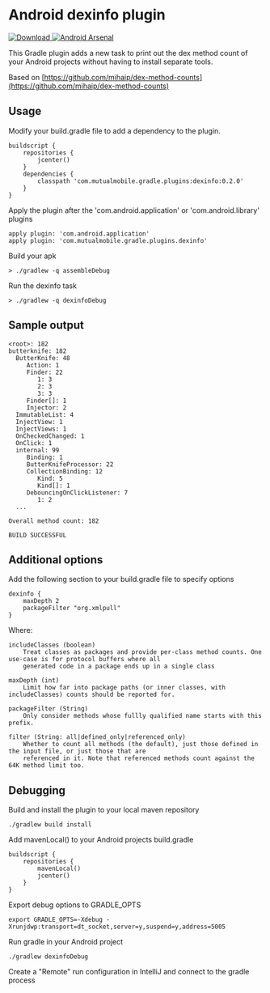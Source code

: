 # Android dexinfo plugin 

[ ![Download](https://api.bintray.com/packages/mutualmobile/Android/gradle-dexinfo-plugin/images/download.svg) ](https://bintray.com/mutualmobile/Android/gradle-dexinfo-plugin/_latestVersion) [![Android Arsenal](https://img.shields.io/badge/Android%20Arsenal-Android%20dexinfo%20plugin-brightgreen.svg?style=flat)](http://android-arsenal.com/details/1/2148)

This Gradle plugin adds a new task to print out the dex method count of your Android projects without having to install separate tools.

Based on [https://github.com/mihaip/dex-method-counts](https://github.com/mihaip/dex-method-counts)

## Usage

Modify your build.gradle file to add a dependency to the plugin.

    buildscript {
        repositories {
            jcenter()
        }
        dependencies {
            classpath 'com.mutualmobile.gradle.plugins:dexinfo:0.2.0'
        }
    }

Apply the plugin after the 'com.android.application' or 'com.android.library' plugins

    apply plugin: 'com.android.application'
    apply plugin: 'com.mutualmobile.gradle.plugins.dexinfo'

Build your apk

    > ./gradlew -q assembleDebug

Run the dexinfo task

    > ./gradlew -q dexinfoDebug

## Sample output

    <root>: 182 
    butterknife: 182 
      ButterKnife: 48 
         Action: 1 
         Finder: 22 
            1: 3 
            2: 3 
            3: 3 
         Finder[]: 1 
         Injector: 2 
      ImmutableList: 4 
      InjectView: 1 
      InjectViews: 1 
      OnCheckedChanged: 1 
      OnClick: 1 
      internal: 99 
         Binding: 1 
         ButterKnifeProcessor: 22 
         CollectionBinding: 12 
            Kind: 5 
            Kind[]: 1 
         DebouncingOnClickListener: 7 
            1: 2 
      ...
    
    Overall method count: 182 
      
    BUILD SUCCESSFUL

## Additional options

Add the following section to your build.gradle file to specify options

    dexinfo {
        maxDepth 2
        packageFilter "org.xmlpull"
    }

Where:

    includeClasses (boolean)
        Treat classes as packages and provide per-class method counts. One use-case is for protocol buffers where all
        generated code in a package ends up in a single class

    maxDepth (int)
        Limit how far into package paths (or inner classes, with includeClasses) counts should be reported for.

    packageFilter (String)
        Only consider methods whose fullly qualified name starts with this prefix.

    filter (String: all|defined_only|referenced_only)
        Whether to count all methods (the default), just those defined in the input file, or just those that are
        referenced in it. Note that referenced methods count against the 64K method limit too.

## Debugging

Build and install the plugin to your local maven repository

    ./gradlew build install

Add mavenLocal() to your Android projects build.gradle

    buildscript {
        repositories {
            mavenLocal()
            jcenter()
        }
    }

Export debug options to GRADLE_OPTS

    export GRADLE_OPTS=-Xdebug -Xrunjdwp:transport=dt_socket,server=y,suspend=y,address=5005

Run gradle in your Android project

    ./gradlew dexinfoDebug
    
Create a "Remote" run configuration in IntelliJ and connect to the gradle process

